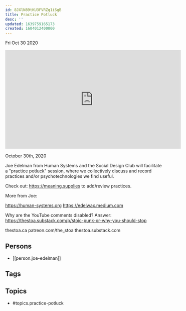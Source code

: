 ```yaml
---
id: 8JXlN89tKU3FVRZq1iSgB
title: Practice Potluck
desc: ''
updated: 1639759165173
created: 1604012400000
---
```





Fri Oct 30 2020

<iframe width="560" height="315" src="https://www.youtube.com/embed/Nk6uCO-xnTE" title="Practice Potluck w/ Joe Edelman" frameborder="0" allow="accelerometer; autoplay; clipboard-write; encrypted-media; gyroscope; picture-in-picture" allowfullscreen ></iframe>

October 30th, 2020

Joe Edelman from Human Systems and the Social Design Club will facilitate a "practice potluck" session, where we collectively discuss and record practices and/or psychotechnologies we find useful.

Check out: https://meaning.supplies to add/review practices. 

More from Joe: 

https://human-systems.org
https://edelwax.medium.com

Why are the YouTube comments disabled? Answer: https://thestoa.substack.com/p/stoic-punk-or-why-you-should-stop

thestoa.ca
patreon.com/the_stoa
thestoa.substack.com

## Persons

- [[person.joe-edelman]]

## Tags



## Topics

- #topics.practice-potluck

